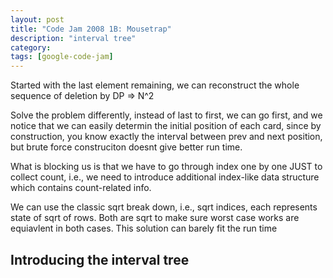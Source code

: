 ```yaml
---
layout: post
title: "Code Jam 2008 1B: Mousetrap"
description: "interval tree"
category: 
tags: [google-code-jam]
---
```


Started with the last element remaining, we can reconstruct the whole sequence of deletion by DP => N^2

Solve the problem differently, instead of last to first, we can go first, and we notice that we can easily determin the initial position of
each card, since by construction,  you know exactly the interval between prev and next position, but brute force construciton doesnt give
better run time.

What is blocking us is that we have to go through index one by one JUST to collect count, i.e., we need to introduce additional index-like
data structure which contains count-related info. 

We can use the classic sqrt break down, i.e., sqrt indices, each represents state of sqrt of rows. Both are sqrt to make sure worst case
works are equiavlent in both cases. This solution can barely fit the run time


Introducing the  interval tree
------

